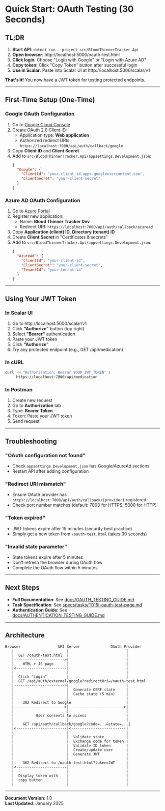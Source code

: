 # Quick Start: OAuth Testing (30 Seconds)

## TL;DR

1. **Start API**: `dotnet run --project src/BloodThinnerTracker.Api`
2. **Open browser**: http://localhost:5000/oauth-test.html
3. **Click login**: Choose "Login with Google" or "Login with Azure AD"
4. **Copy token**: Click "Copy Token" button after successful login
5. **Use in Scalar**: Paste into Scalar UI at http://localhost:5000/scalar/v1

**That's it!** You now have a JWT token for testing protected endpoints.

---

## First-Time Setup (One-Time)

### Google OAuth Configuration

1. Go to [Google Cloud Console](https://console.cloud.google.com/apis/credentials)
2. Create OAuth 2.0 Client ID:
   - Application type: **Web application**
   - Authorized redirect URIs: `https://localhost:7000/api/auth/callback/google`
3. Copy **Client ID** and **Client Secret**
4. Add to `src/BloodThinnerTracker.Api/appsettings.Development.json`:
   ```json
   {
     "Google": {
       "ClientId": "your-client-id.apps.googleusercontent.com",
       "ClientSecret": "your-client-secret"
     }
   }
   ```

### Azure AD OAuth Configuration

1. Go to [Azure Portal](https://portal.azure.com/#view/Microsoft_AAD_RegisteredApps/ApplicationsListBlade)
2. Register new application:
   - Name: **Blood Thinner Tracker Dev**
   - Redirect URI: `https://localhost:7000/api/auth/callback/azuread`
3. Copy **Application (client) ID**, **Directory (tenant) ID**
4. Create **Client Secret** in "Certificates & secrets"
5. Add to `src/BloodThinnerTracker.Api/appsettings.Development.json`:
   ```json
   {
     "AzureAd": {
       "ClientId": "your-client-id",
       "ClientSecret": "your-client-secret",
       "TenantId": "your-tenant-id"
     }
   }
   ```

---

## Using Your JWT Token

### In Scalar UI

1. Go to http://localhost:5000/scalar/v1
2. Click **"Authorize"** button (top right)
3. Select **"Bearer"** authentication
4. Paste your JWT token
5. Click **"Authorize"**
6. Try any protected endpoint (e.g., GET /api/medication)

### In cURL

```bash
curl -H "Authorization: Bearer YOUR_JWT_TOKEN" \
     https://localhost:7000/api/medication
```

### In Postman

1. Create new request
2. Go to **Authorization** tab
3. Type: **Bearer Token**
4. Token: Paste your JWT token
5. Send request

---

## Troubleshooting

### "OAuth configuration not found"
- Check `appsettings.Development.json` has Google/AzureAd sections
- Restart API after adding configuration

### "Redirect URI mismatch"
- Ensure OAuth provider has `https://localhost:7000/api/auth/callback/{provider}` registered
- Check port number matches (default: 7000 for HTTPS, 5000 for HTTP)

### "Token expired"
- JWT tokens expire after 15 minutes (security best practice)
- Simply get a new token from `/oauth-test.html` (takes 30 seconds)

### "Invalid state parameter"
- State tokens expire after 5 minutes
- Don't refresh the browser during OAuth flow
- Complete the OAuth flow within 5 minutes

---

## Next Steps

- **Full Documentation**: See [docs/OAUTH_TESTING_GUIDE.md](./OAUTH_TESTING_GUIDE.md)
- **Task Specification**: See [specs/tasks/T015i-oauth-test-page.md](../specs/tasks/T015i-oauth-test-page.md)
- **Authentication Guide**: See [docs/AUTHENTICATION_TESTING_GUIDE.md](./AUTHENTICATION_TESTING_GUIDE.md)

---

## Architecture

```
Browser                 API Server              OAuth Provider
   |                        |                          |
   |  GET /oauth-test.html  |                          |
   |----------------------->|                          |
   |    HTML + JS page      |                          |
   |<-----------------------|                          |
   |                        |                          |
   |  Click "Login"         |                          |
   |  GET /api/auth/external/google?redirectUri=/oauth-test.html
   |----------------------->|                          |
   |                        |  Generate CSRF state     |
   |                        |  Cache state (5 min)     |
   |                        |                          |
   |    302 Redirect to Google                         |
   |----------------------->|------------------------->|
   |                        |                          |
   |          User consents to access                  |
   |                        |                          |
   |    GET /api/auth/callback/google?code=...&state=...|
   |<-----------------------|<-------------------------|
   |                        |                          |
   |                        |  Validate state          |
   |                        |  Exchange code for token |
   |                        |  Validate ID token       |
   |                        |  Create/update user      |
   |                        |  Generate JWT            |
   |                        |                          |
   |    302 Redirect to /oauth-test.html?token=JWT     |
   |<-----------------------|                          |
   |                        |                          |
   |  Display token with    |                          |
   |  copy button           |                          |
   |                        |                          |
```

---

**Document Version**: 1.0  
**Last Updated**: January 2025

